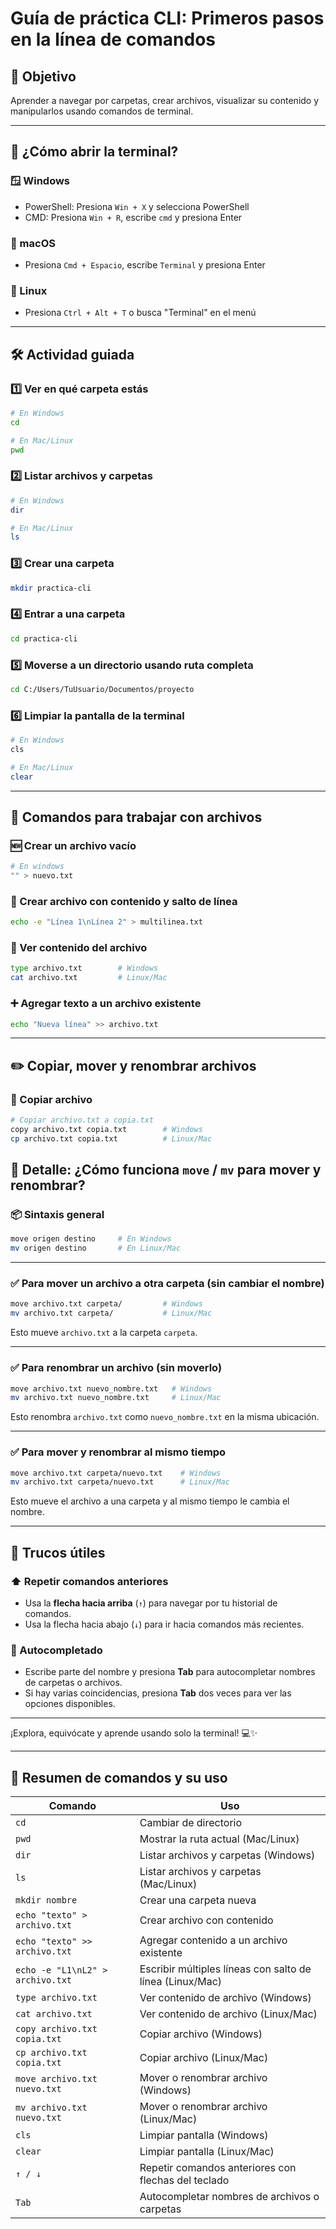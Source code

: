 # Guía de práctica CLI: Primeros pasos en la línea de comandos

## 🎯 Objetivo
Aprender a navegar por carpetas, crear archivos, visualizar su contenido y manipularlos usando comandos de terminal.

---

## 🧩 ¿Cómo abrir la terminal?

### 🪟 Windows
- PowerShell: Presiona `Win + X` y selecciona PowerShell
- CMD: Presiona `Win + R`, escribe `cmd` y presiona Enter


### 🍎 macOS
- Presiona `Cmd + Espacio`, escribe `Terminal` y presiona Enter

### 🐧 Linux
- Presiona `Ctrl + Alt + T` o busca "Terminal" en el menú

---

## 🛠️ Actividad guiada

### 1️⃣ Ver en qué carpeta estás

```bash
# En Windows
cd

# En Mac/Linux
pwd
```

### 2️⃣ Listar archivos y carpetas

```bash
# En Windows
dir

# En Mac/Linux
ls
```

### 3️⃣ Crear una carpeta

```bash
mkdir practica-cli
```

### 4️⃣ Entrar a una carpeta

```bash
cd practica-cli
```

### 5️⃣ Moverse a un directorio usando ruta completa

```bash
cd C:/Users/TuUsuario/Documentos/proyecto
```

### 6️⃣ Limpiar la pantalla de la terminal

```bash
# En Windows
cls

# En Mac/Linux
clear
```

---

## 🧪 Comandos para trabajar con archivos

### 🆕 Crear un archivo vacío

```bash
# En windows
"" > nuevo.txt
```

### 📝 Crear archivo con contenido y salto de línea

```bash
echo -e "Línea 1\nLínea 2" > multilinea.txt
```

### 📄 Ver contenido del archivo

```bash
type archivo.txt        # Windows
cat archivo.txt         # Linux/Mac
```

### ➕ Agregar texto a un archivo existente

```bash
echo "Nueva línea" >> archivo.txt
```

---

## ✏️ Copiar, mover y renombrar archivos

### 📂 Copiar archivo

```bash
# Copiar archivo.txt a copia.txt
copy archivo.txt copia.txt        # Windows
cp archivo.txt copia.txt          # Linux/Mac
```

## 🧭 Detalle: ¿Cómo funciona `move` / `mv` para mover y renombrar?

### 📦 Sintaxis general

```bash
move origen destino     # En Windows
mv origen destino       # En Linux/Mac
```

---

### ✅ Para mover un archivo a otra carpeta (sin cambiar el nombre)

```bash
move archivo.txt carpeta/         # Windows
mv archivo.txt carpeta/           # Linux/Mac
```
Esto mueve `archivo.txt` a la carpeta `carpeta`.

---

### ✅ Para renombrar un archivo (sin moverlo)

```bash
move archivo.txt nuevo_nombre.txt   # Windows
mv archivo.txt nuevo_nombre.txt     # Linux/Mac
```
Esto renombra `archivo.txt` como `nuevo_nombre.txt` en la misma ubicación.

---

### ✅ Para mover y renombrar al mismo tiempo

```bash
move archivo.txt carpeta/nuevo.txt    # Windows
mv archivo.txt carpeta/nuevo.txt      # Linux/Mac
```
Esto mueve el archivo a una carpeta y al mismo tiempo le cambia el nombre.


---

## 🧠 Trucos útiles

### ⬆️ Repetir comandos anteriores

- Usa la **flecha hacia arriba** (`↑`) para navegar por tu historial de comandos.
- Usa la flecha hacia abajo (`↓`) para ir hacia comandos más recientes.

### 🔁 Autocompletado

- Escribe parte del nombre y presiona **Tab** para autocompletar nombres de carpetas o archivos.
- Si hay varias coincidencias, presiona **Tab** dos veces para ver las opciones disponibles.

---

¡Explora, equivócate y aprende usando solo la terminal! 💻✨

---

## 📌 Resumen de comandos y su uso

| Comando                            | Uso                                                                 |
|-----------------------------------|----------------------------------------------------------------------|
| `cd`                              | Cambiar de directorio                                               |
| `pwd`                             | Mostrar la ruta actual (Mac/Linux)                                  |
| `dir`                             | Listar archivos y carpetas (Windows)                                |
| `ls`                              | Listar archivos y carpetas (Mac/Linux)                              |
| `mkdir nombre`                    | Crear una carpeta nueva                                             |
| `echo "texto" > archivo.txt`      | Crear archivo con contenido                                         |
| `echo "texto" >> archivo.txt`     | Agregar contenido a un archivo existente                            |
| `echo -e "L1\nL2" > archivo.txt` | Escribir múltiples líneas con salto de línea (Linux/Mac)            |
| `type archivo.txt`                | Ver contenido de archivo (Windows)                                  |
| `cat archivo.txt`                | Ver contenido de archivo (Linux/Mac)                                |
| `copy archivo.txt copia.txt`     | Copiar archivo (Windows)                                            |
| `cp archivo.txt copia.txt`       | Copiar archivo (Linux/Mac)                                          |
| `move archivo.txt nuevo.txt`     | Mover o renombrar archivo (Windows)                                 |
| `mv archivo.txt nuevo.txt`       | Mover o renombrar archivo (Linux/Mac)                               |
| `cls`                             | Limpiar pantalla (Windows)                                          |
| `clear`                           | Limpiar pantalla (Linux/Mac)                                        |
| `↑ / ↓`                           | Repetir comandos anteriores con flechas del teclado                 |
| `Tab`                             | Autocompletar nombres de archivos o carpetas                        |



